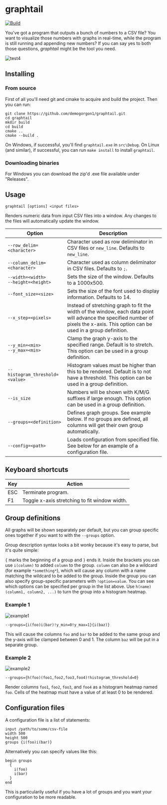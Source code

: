 # graphtail
[![Build](https://github.com/demogorgon1/graphtail/actions/workflows/cmake.yml/badge.svg)](https://github.com/demogorgon1/graphtail/actions/workflows/cmake.yml)

You've got a program that outputs a bunch of numbers to a CSV file? You want to visualize those numbers with graphs
in real-time, while the program is still running and appending new numbers?
If you can say yes to both those questions, _graphtail_ might be the tool you need.

![test4](https://user-images.githubusercontent.com/7039567/216010144-ea1f3a02-7bfb-458b-9fbe-73104bd3e721.gif)

## Installing
### From source
First of all you'll need git and cmake to acquire and build the project. Then you can run:
```
git clone https://github.com/demogorgon1/graphtail.git
cd graphtail
mkdir build
cd build
cmake ..
cmake --build .
```
On Windows, if successful, you'll find ```graphtail.exe``` in ```src\Debug```.
On Linux (and similar), if successful, you can run ```make install``` to install ```graphtail```.

### Downloading binaries
For Windows you can download the zip'd .exe file available under "Releases".

## Usage
```
graphtail [options] <input files>
```
Renders numeric data from input CSV files into a window. Any changes to the files will automatically update the window.

Option|Description
-|-
```--row_delim=<character>```| Character used as row deliminator in CSV files or ```new_line```. Defaults to ```new_line```.
```--column_delim=<character>```| Character used as column deliminator in CSV files. Defaults to ```;```.
```--width=<width>```<br>```--height=<height>```| Sets the size of the window. Defaults to a 1000x500.
```--font_size=<size>```| Sets the size of the font used to display information. Defaults to 14.
```--x_step=<pixels>```| Instead of stretching graph to fit the width of the window, each data point will advance the specified number of pixels the x-axis. This option can be used in a group definition.
```--y_min=<min>```<br>```--y_max=<min>```| Clamp the graph y-axis to the specified range. Default is to stretch. This option can be used in a group definition.
```--histogram_threshold=<value>```| Histogram values must be higher than this to be rendered. Default is to not have a threshold. This option can be used in a group definition.
```--is_size```| Numbers will be shown with K/M/G suffixes if large enough. This option can be used in a group definition.
```--groups=<definition>```| Defines graph groups. See example below. If no groups are defined, all columns will get their own group automatically.
```--config=<path>```| Loads configuration from specified file. See below for an example of a configuration file.

## Keyboard shortcuts
Key|Action
-|-
ESC|Terminate program.
F1|Toggle x-axis stretching to fit window width.

## Group definitions
All graphs will be shown separately per default, but you can group specific ones together if you want to with the ```--groups``` option.

Group description syntax looks a bit wonky because it's easy to parse, but it's quite simple:

```{``` marks the beginning of a group and ```}``` ends it. Inside the brackets you can use ```i(column)``` to added ```column``` to the group. ```column``` can also be a wildcard (for example ```*something*```), which will cause any column with a name matching the wildcard to be added to the group. Inside the group you can also specify group-specific parameters with ```!option=value```. You can see which options can be specified per group in the list above.
Use ```h(name)(column1, column2, ...)``` to turn the group into a histogram heatmap.

### Example 1

![example1](https://user-images.githubusercontent.com/7039567/216309538-c6c89bf0-3584-4a7d-8733-97b90be9ba78.png)

```
--groups={i(foo)i(bar)!y_min=0!y_max=1}{i(baz)}
```

This will cause the columns ```foo``` and ```bar``` to be added to the same group and the y-axis will be clamped between 0 and 1. The column ```baz``` will be put in a separate group.

### Example 2

![example2](https://user-images.githubusercontent.com/7039567/216310991-768b63ec-21e5-449c-aba1-6d8f42171c67.png)

```
--groups={h(foo)(foo1,foo2,foo3,foo4)!histogram_threshold=0}
```

Render columns ```foo1```, ```foo2```, ```foo3```, and ```foo4``` as a histogram heatmap named ```foo```. Cells of the heatmap must have a value of at least 0 to be rendered.

## Configuration files
A configuration file is a list of statements:

```
input /path/to/some/csv-file
width 500
height 500
groups {i(foo)i(bar)}
```

Alternatively you can specify values like this:

```
begin groups
  {
    i(foo)
    i(bar)
  }
end
```

This is particularily useful if you have a lot of groups and you want your configuration to be more readable.

